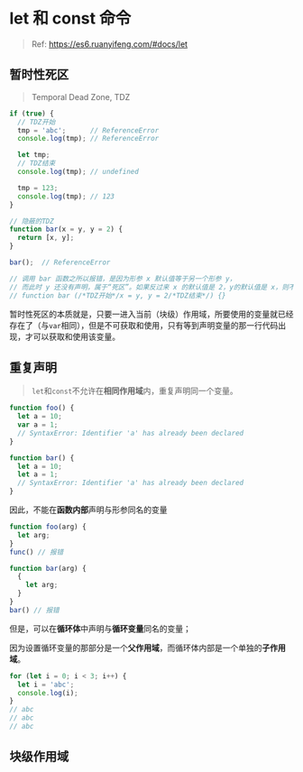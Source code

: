 # let 和 const 命令

> Ref: https://es6.ruanyifeng.com/#docs/let

## 暂时性死区
> Temporal Dead Zone, TDZ

```js
if (true) {
  // TDZ开始
  tmp = 'abc';      // ReferenceError
  console.log(tmp); // ReferenceError

  let tmp;
  // TDZ结束
  console.log(tmp); // undefined

  tmp = 123;
  console.log(tmp); // 123
}
```

```js
// 隐蔽的TDZ
function bar(x = y, y = 2) {
  return [x, y];
}

bar();  // ReferenceError

// 调用 bar 函数之所以报错，是因为形参 x 默认值等于另一个形参 y，
// 而此时 y 还没有声明，属于“死区”。如果反过来 x 的默认值是 2，y的默认值是 x，则不会报错。
// function bar (/*TDZ开始*/x = y, y = 2/*TDZ结束*/) {}
```

暂时性死区的本质就是，只要一进入当前（块级）作用域，所要使用的变量就已经存在了（与`var`相同），但是不可获取和使用，只有等到声明变量的那一行代码出现，才可以获取和使用该变量。

## 重复声明

> `let`和`const`不允许在**相同作用域**内，重复声明同一个变量。

```js
function foo() {
  let a = 10;
  var a = 1;
  // SyntaxError: Identifier 'a' has already been declared
}

function bar() {
  let a = 10;
  let a = 1;
  // SyntaxError: Identifier 'a' has already been declared
}
```

因此，不能在**函数内部**声明与形参同名的变量

```js
function foo(arg) {
  let arg;
}
func() // 报错

function bar(arg) {
  {
    let arg;
  }
}
bar() // 报错
```

但是，可以在**循环体**中声明与**循环变量**同名的变量；

因为设置循环变量的那部分是一个**父作用域**，而循环体内部是一个单独的**子作用域**。

```js
for (let i = 0; i < 3; i++) {
  let i = 'abc';
  console.log(i);
}
// abc
// abc
// abc
```

## 块级作用域

